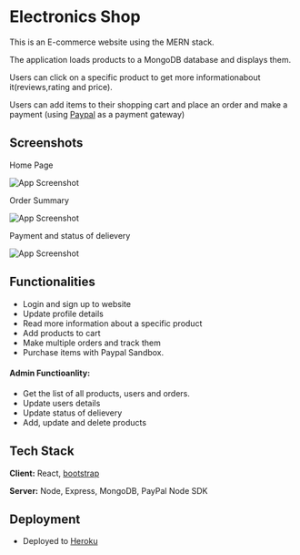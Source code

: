 
# Electronics Shop

 This is an E-commerce website using the MERN stack.
 
 The application loads products to a MongoDB database and displays them.

 Users can click on a specific product to get more informationabout it(reviews,rating and price).
 
 Users can add items to their shopping cart and place an order and make a payment (using [Paypal](https://developer.paypal.com/sdk/js/configuration/) as a payment gateway)
## Screenshots
Home Page 

![App Screenshot](https://i.postimg.cc/D0BY6rr4/shop.png)


Order Summary

![App Screenshot](https://i.postimg.cc/Jzg8LkyW/place-Order.png)

Payment and status of delievery

![App Screenshot](https://i.postimg.cc/wxtbCGX3/payment.png)

## Functionalities

- Login and sign up to website
- Update profile details
- Read more information about a specific product
- Add products to cart
- Make multiple orders and track them
- Purchase items with Paypal Sandbox. 
 #### Admin Functioanlity:
 * Get the list of all products, users and orders.
 * Update users details
 * Update status of delievery
 * Add, update and delete products
## Tech Stack

**Client:** React, [bootstrap](https://bootswatch.com/)

**Server:** Node, Express, MongoDB, PayPal Node SDK


## Deployment

- Deployed to [Heroku](https://dashboard.heroku.com/)
